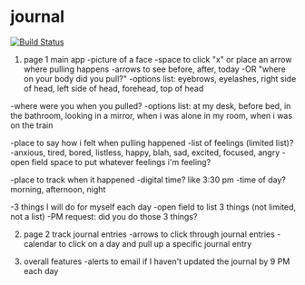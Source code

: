 journal
=======

[![Build Status](https://travis-ci.org/alinapaz/journal.png?branch=master)](https://travis-ci.org/alinapaz/journal)

1. page 1 main app
  -picture of a face
    -space to click "x" or place an arrow where pulling happens
    -arrows to see before, after, today
  -OR "where on your body did you pull?"
    -options list: eyebrows, eyelashes, right side of head, left side of head, forehead, top of head

  -where were you when you pulled?
    -options list: at my desk, before bed, in the bathroom, looking in a mirror, when i was alone in my room, when i was on the train

  -place to say how i felt when pulling happened
     -list of feelings (limited list)?
        -anxious, tired, bored, listless, happy, blah, sad, excited, focused, angry
     -open field space to put whatever feelings i'm feeling?
  
  -place to track when it happened
      -digital time? like 3:30 pm
      -time of day? morning, afternoon, night
  
  -3 things I will do for myself each day
      -open field to list 3 things (not limited, not a list)
  -PM request: did you do those 3 things?

2. page 2 track journal entries
  -arrows to click through journal entries
  -calendar to click on a day and pull up a specific journal entry

3. overall features
-alerts to email if I haven't updated the journal by 9 PM each day